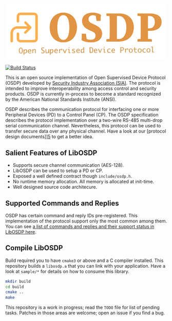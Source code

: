 ![OSDP - Open Supervised Device Protocol][4]

[![Build Status][1]][2]

This is an open source implementation of Open Supervised Device Protocol (OSDP)
developed by [Security Industry Association (SIA)][3]. The protocol is intended
to improve interoperability among access control and security products. OSDP
is currently in-process to become a standard recognized by the American National
Standards Institute (ANSI).

OSDP describes the communication protocol for interfacing one or more Peripheral
Devices (PD) to a Control Panel (CP). The OSDP specification describes the
protocol implementation over a two-wire RS-485 multi-drop serial communication
channel. Nevertheless, this protocol can be used to transfer secure data over
any physical channel. Have a look at our [protocol design documents]][5] to get
a better idea.

## Salient Features of LibOSDP

- Supports secure channel communication (AES-128).
- LibOSDP can be used to setup a PD or CP.
- Exposed a well defined contract though `include/osdp.h`.
- No runtime memory allocation. All memory is allocated at init-time.
- Well designed source code architecure.

## Supported Commands and Replies

OSDP has certain command and reply IDs pre-registered. This implementation of
the protocol support only the most common among them. You can see [a list of
commands and replies and their support status in LibOSDP here][6].

## Compile LibOSDP

Build required you to have `cmake3` or above and a C compiler installed. This
repository builds a `libosdp.a` that you can link with your application. Have a
look at `sample/*` for details on how to consume this library.

```sh
mkdir build
cd build
cmake ..
make
```

This repository is a work in progress; read the `TODO` file for list of pending
tasks. Patches in those areas are welcome; open an issue if you find a bug.

[1]: https://travis-ci.org/cbsiddharth/libosdp.svg?branch=master
[2]: https://travis-ci.org/cbsiddharth/libosdp
[3]: https://www.securityindustry.org/industry-standards/open-supervised-device-protocol/
[4]: doc/osdp-logo.png
[5]: doc/osdp-design.md
[6]: doc/osdp-commands-and-replies.md
